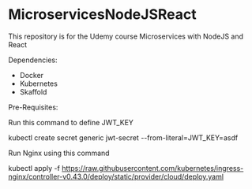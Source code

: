 # MicroservicesNodeJSReact
This repository is for the Udemy course Microservices with NodeJS and React

Dependencies:
- Docker
- Kubernetes
- Skaffold

Pre-Requisites:

Run this command to define JWT_KEY

kubectl create secret generic jwt-secret --from-literal=JWT_KEY=asdf

Run Nginx using this command

kubectl apply -f https://raw.githubusercontent.com/kubernetes/ingress-nginx/controller-v0.43.0/deploy/static/provider/cloud/deploy.yaml
